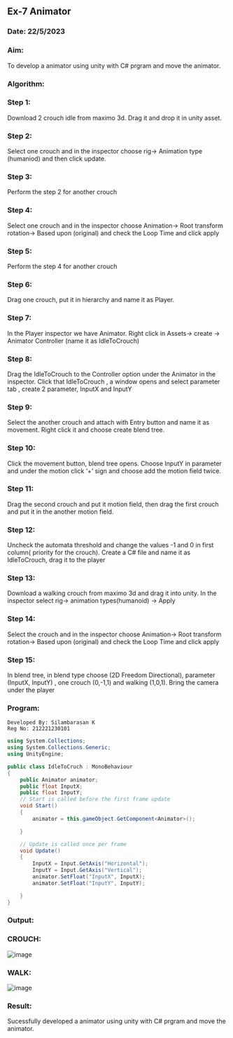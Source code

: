 ## Ex-7 Animator
### Date: 22/5/2023
### Aim:
To develop a animator using unity with C# prgram and move the animator.
### Algorithm:
### Step 1:
Download 2 crouch idle from maximo 3d. Drag it and drop it in unity asset.
### Step 2:
Select one crouch and in the inspector choose rig-> Animation type (humaniod) and then click update.
### Step 3: 
Perform the step 2 for another crouch
### Step 4:
Select one crouch and in the inspector choose Animation-> Root transform rotation-> Based upon (original)  and check the Loop Time and click apply
### Step 5: 
Perform the step 4 for another crouch
### Step 6:
Drag one crouch, put it in hierarchy and name it as Player.
### Step 7: 
In the Player inspector we have Animator. Right click in Assets-> create -> Animator Controller (name it as IdleToCrouch)
### Step 8:
Drag the IdleToCrouch to the Controller option under the Animator in the inspector. Click that IdleToCrouch , a window opens and select parameter tab , create 2 parameter, InputX and InputY
### Step 9:
Select the another crouch and attach with Entry button and name it as movement. Right click it and choose create blend tree.
### Step 10: 
Click the movement button, blend tree opens. Choose InputY in parameter and under the motion click ‘+’ sign and choose add the motion field twice.
### Step 11:
Drag the second crouch and put it motion field, then drag the first crouch and put it in the another motion field.
### Step 12:
Uncheck the automata threshold and change the values -1 and 0 in first column( priority for the crouch). Create a C# file and name it as IdleToCrouch, drag it to the player
### Step 13:
Download a walking crouch from maximo 3d and drag it into unity. In the inspector select rig-> animation types(humanoid) -> Apply
### Step 14:
Select the crouch and in the inspector choose Animation-> Root transform rotation-> Based upon (original)  and check the Loop Time and click apply
### Step 15:
In blend tree, in blend type choose (2D Freedom Directional), parameter (InputX, InputY) , one crouch (0,-1,1) and walking (1,0,1). Bring the camera under the player 

### Program:
```
Developed By: Silambarasan K
Reg No: 212221230101
```
```c#
using System.Collections;
using System.Collections.Generic;
using UnityEngine;

public class IdleToCruch : MonoBehaviour
{
    public Animator animator;
    public float InputX;
    public float InputY;
    // Start is called before the first frame update
    void Start()
    {
        animator = this.gameObject.GetComponent<Animator>();

    }

    // Update is called once per frame
    void Update()
    {
        InputX = Input.GetAxis("Horizontal");
        InputY = Input.GetAxis("Vertical");
        animator.SetFloat("InputX", InputX);
        animator.SetFloat("InputY", InputY);

    }
}


```
### Output:
### CROUCH:
![image](https://user-images.githubusercontent.com/66360846/202152223-37904c1f-487f-4ea3-a9d7-566bd916fe1b.png)

### WALK:
![image](https://user-images.githubusercontent.com/66360846/202152147-24f33439-82a6-44b9-857c-d5bed6ffb00c.png)

### Result:
Sucessfully developed a animator using unity with C# prgram and move the animator.
